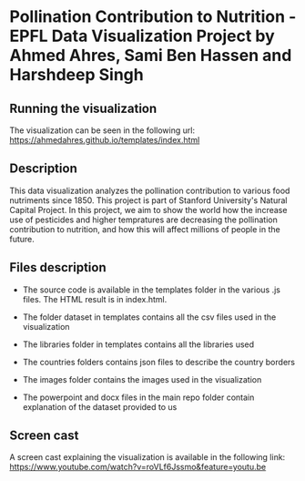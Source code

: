 # Pollination Contribution to Nutrition - EPFL Data Visualization Project by Ahmed Ahres, Sami Ben Hassen and Harshdeep Singh

## Running the visualization

The visualization can be seen in the following url: https://ahmedahres.github.io/templates/index.html

## Description

This data visualization analyzes the pollination contribution to various food nutriments since 1850. This project is part of Stanford University's Natural Capital Project. In this project, we aim to show the world how the increase use of pesticides and higher tempratures are decreasing the pollination contribution to nutrition, and how this will affect millions of people in the future.

## Files description

- The source code is available in the templates folder in the various .js files. The HTML result is in index.html.
- The folder dataset in templates contains all the csv files used in the visualization
- The libraries folder in templates contains all the libraries used
- The countries folders contains json files to describe the country borders
- The images folder contains the images used in the visualization

- The powerpoint and docx files in the main repo folder contain explanation of the dataset provided to us

## Screen cast

A screen cast explaining the visualization is available in the following link: https://www.youtube.com/watch?v=roVLf6Jssmo&feature=youtu.be
